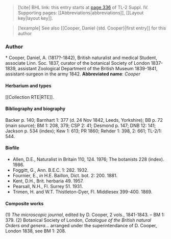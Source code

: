 > [!cite] BHL link: this entry starts at [page 336](https://www.biodiversitylibrary.org/page/33266013) of TL-2 Suppl. IV.
> Supporting pages: [[Abbreviations|abbreviations]], [[Layout key|layout key]].

> [!example] See also [[Cooper, Daniel {std. Cooper}|first entry]] for this author

### Author

\* Cooper, Daniel, A. (1817?-1842), British naturalist and medical Student, associate Linn. Soc. 1837, curator of the botanical Society of London 1837-1839, assistant Zoological Department of the British Museum 1839-1841, assistant-surgeon in the army 1842. 
**Abbreviated name**: *Cooper*

#### Herbarium and types

[[Collection RTE|RTE]].

#### Bibliography and biography

Backer p. 140; Barnhart 1: 377 (d. 24 Nov 1842, Leeds, Yorkshire); BB p. 72 (main source); BM 1: 208, 379; CSP 2: 41; Desmond p. 147; DNB 12: 141; Jackson p. 534 (index); Kew 1: 613; PR 1860; Rehder 1: 398, 2: 661; TL-2/1: 544.

#### Biofile

- Allen, D.E., Naturalist in Britain 110, 124. 1976; The botanists 228 (index). 1986.
- Foggitt, G., Ann. B.E.C. 1: 282. 1932.
- Fournier, E., *in* H.E. Baillon, Dict. bot. 2: 200. 1881.
- Kent, D.H., Brit. herbaria 49. 1957.
- Pearsall, N.H., Fl. Surrey 51. 1931.
- Trimen, H. and W.T. Thistleton-Dyer, Fl. Middlesex 399-400. 1869.

#### Composite works

(1) *The microscopic journal*, edited by D. Cooper, 2 vols., 1841-1843. – BM 1: 379.
(2) Botanical Society of London, *Catalogue of the British natural Orders and genera*... arranged under the superintendance of D. Cooper, London 1838, see BM 1: 208.

